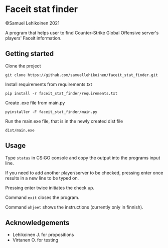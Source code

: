 # Faceit stat finder

©Samuel Lehikoinen 2021

A program that helps user to find Counter-Strike Global Offensive server's players' Faceit information.

## Getting started

Clone the project

`git clone https://github.com/samuellehikoinen/faceit_stat_finder.git`

Install requirements from requirements.txt

`pip install -r faceit_stat_finder/requirements.txt`

Create .exe file from main.py

`pyinstaller -F faceit_stat_finder/main.py`

Run the main.exe file, that is in the newly created dist file

`dist/main.exe`

## Usage

Type `status` in CS:GO console and copy the output into the programs input line.

If you need to add another player/server to be checked, pressing enter once results in a new line to be typed on.

Pressing enter twice initiates the check up.

Command `exit` closes the program.

Command `ohjeet` shows the instructions (currently only in finnish).

## Acknowledgements
* Lehikoinen J. for propositions
* Virtanen O. for testing
